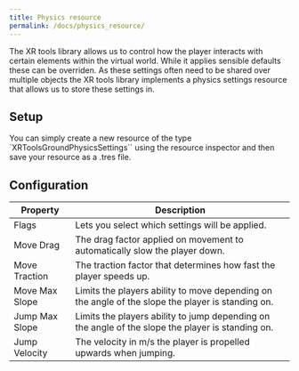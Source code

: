 ```yaml
---
title: Physics resource
permalink: /docs/physics_resource/
---
```


The XR tools library allows us to control how the player interacts with certain elements within the virtual world. While it applies sensible defaults these can be overriden. As these settings often need to be shared over multiple objects the XR tools library implements a physics settings resource that allows us to store these settings in.

## Setup

You can simply create a new resource of the type `XRToolsGroundPhysicsSettings`` using the resource inspector and then save your resource as a .tres file.

## Configuration

| Property               | Description                                                     |
| ---------------------- | --------------------------------------------------------------- |
| Flags                  | Lets you select which settings will be applied.  |
| Move Drag              | The drag factor applied on movement to automatically slow the player down.  |
| Move Traction          | The traction factor that determines how fast the player speeds up.  |
| Move Max Slope         | Limits the players ability to move depending on the angle of the slope the player is standing on.  |
| Jump Max Slope         | Limits the players ability to jump depending on the angle of the slope the player is standing on.  |
| Jump Velocity          | The velocity in m/s the player is propelled upwards when jumping.  |
